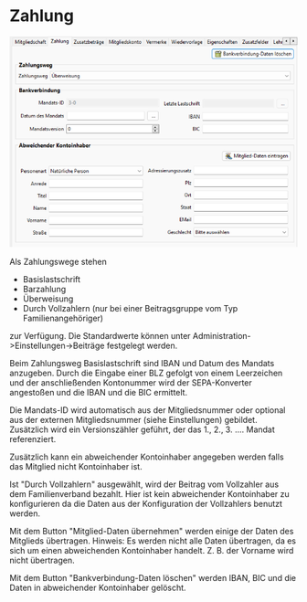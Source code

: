 # Zahlung

![](../../../v3.0.x/mitglieder/content/img/ZahlungTab.png)

Als Zahlungswege stehen

* Basislastschrift
* Barzahlung
* Überweisung
* Durch Vollzahlern (nur bei einer Beitragsgruppe vom Typ Familienangehöriger)

zur Verfügung. Die Standardwerte können unter Administration->Einstellungen->Beiträge festgelegt werden.

Beim Zahlungsweg Basislastschrift sind IBAN und Datum des Mandats anzugeben. Durch die Eingabe einer BLZ gefolgt von einem Leerzeichen und der anschließenden Kontonummer wird der SEPA-Konverter angestoßen und die IBAN und die BIC ermittelt.

Die Mandats-ID wird automatisch aus der Mitgliedsnummer oder optional aus der externen Mitgliedsnummer (siehe Einstellungen) gebildet. Zusätzlich wird ein Versionszähler geführt, der das 1., 2., 3. .... Mandat referenziert.

Zusätzlich kann ein abweichender Kontoinhaber angegeben werden falls das Mitglied nicht Kontoinhaber ist.

Ist "Durch Vollzahlern" ausgewählt, wird der Beitrag vom Vollzahler aus dem Familienverband bezahlt. Hier ist kein abweichender Kontoinhaber zu konfigurieren da die Daten aus der Konfiguration der Vollzahlers benutzt werden.

Mit dem Button "Mitglied-Daten übernehmen" werden einige der Daten des Mitglieds übertragen. Hinweis: Es werden nicht alle Daten übertragen, da es sich um einen abweichenden Kontoinhaber handelt. Z. B. der Vorname wird nicht übertragen.

Mit dem Button "Bankverbindung-Daten löschen" werden IBAN, BIC und die Daten in abweichender Kontoinhaber gelöscht.
